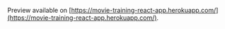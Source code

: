 Preview available on [https://movie-training-react-app.herokuapp.com/](https://movie-training-react-app.herokuapp.com/).

